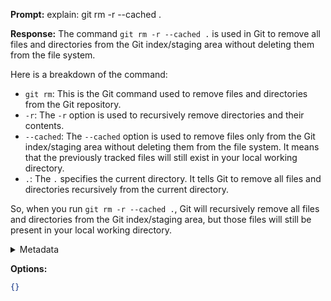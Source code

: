 **Prompt:**
explain: git rm -r --cached .

**Response:**
The command `git rm -r --cached .` is used in Git to remove all files and directories from the Git index/staging area without deleting them from the file system.

Here is a breakdown of the command:

- `git rm`: This is the Git command used to remove files and directories from the Git repository.
- `-r`: The `-r` option is used to recursively remove directories and their contents.
- `--cached`: The `--cached` option is used to remove files only from the Git index/staging area without deleting them from the file system. It means that the previously tracked files will still exist in your local working directory.
- `.`: The `.` specifies the current directory. It tells Git to remove all files and directories recursively from the current directory.

So, when you run `git rm -r --cached .`, Git will recursively remove all files and directories from the Git index/staging area, but those files will still be present in your local working directory.

<details><summary>Metadata</summary>

- Duration: 7868 ms
- Datetime: 2023-07-25T20:36:10.036690
- Model: gpt-3.5-turbo-0613

</details>

**Options:**
```json
{}
```

